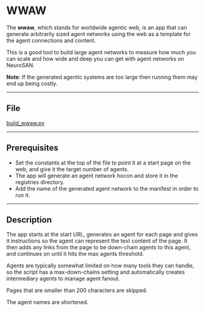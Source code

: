 # WWAW

The **wwaw**, which stands for worldwide agentic web, is an app that can generate arbitrarily sized agent networks
using the web as a template for the agent connections and content.

This is a good tool to build large agent networks to measure how much you can scale and how wide and deep you can get
with agent networks on NeuroSAN.

**Note**: If the generated agentic systems are too large then running them may end up being costly.

---

## File

[build_wwaw.py](../../apps/wwaw/build_wwaw.py)

---

## Prerequisites

- Set the constants at the top of the file to point it at a start page on the web, and give it the target number of
agents.
- The app will generate an agent network hocon and store it in the registries directory.
- Add the name of the generated agent network to the manifest in order to run it.

---

## Description

The app starts at the start URL, generates an agent for each page and gives it instructions so the agent can represent
the text content of the page. It then adds any links from the page to be down-chain agents to this agent, and continues
on until it hits the max agents threshold.

Agents are typically somewhat limited on how many tools they can handle, so the script has a max-down-chains setting
and automatically creates intermediary agents to manage agent fanout.

Pages that are smaller than 200 characters are skipped.

The agent names are shortened.
